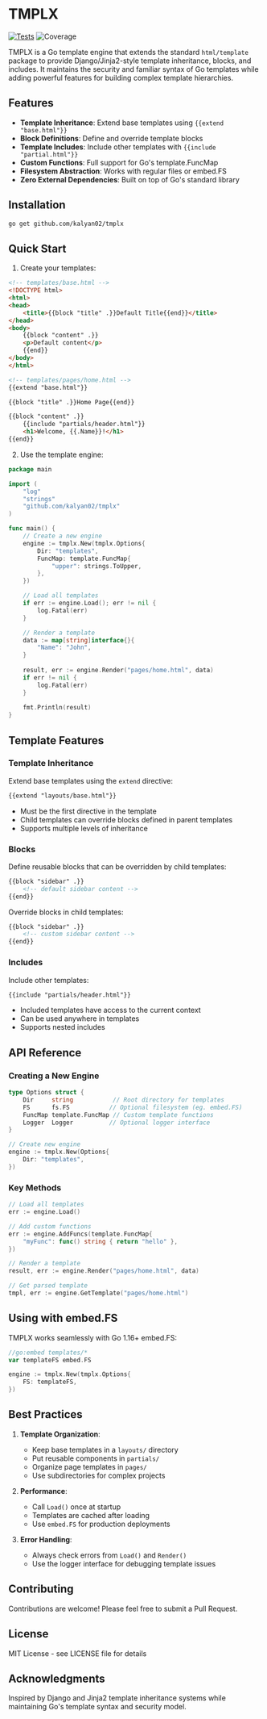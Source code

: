 # TMPLX

[![Tests](https://github.com/kalyan02/tmplx/actions/workflows/test.yml/badge.svg)](https://github.com/kalyan02/tmplx/actions/workflows/test.yml)
![Coverage](![Coverage](https://raw.githubusercontent.com/kalyan02/tmplx/badges/coverage.svg))


TMPLX is a Go template engine that extends the standard `html/template` package to provide Django/Jinja2-style template inheritance, blocks, and includes. It maintains the security and familiar syntax of Go templates while adding powerful features for building complex template hierarchies.

## Features

- **Template Inheritance**: Extend base templates using `{{extend "base.html"}}`
- **Block Definitions**: Define and override template blocks
- **Template Includes**: Include other templates with `{{include "partial.html"}}`
- **Custom Functions**: Full support for Go's template.FuncMap
- **Filesystem Abstraction**: Works with regular files or embed.FS
- **Zero External Dependencies**: Built on top of Go's standard library

## Installation

```bash
go get github.com/kalyan02/tmplx
```

## Quick Start

1. Create your templates:

```html
<!-- templates/base.html -->
<!DOCTYPE html>
<html>
<head>
    <title>{{block "title" .}}Default Title{{end}}</title>
</head>
<body>
    {{block "content" .}}
    <p>Default content</p>
    {{end}}
</body>
</html>

<!-- templates/pages/home.html -->
{{extend "base.html"}}

{{block "title" .}}Home Page{{end}}

{{block "content" .}}
    {{include "partials/header.html"}}
    <h1>Welcome, {{.Name}}!</h1>
{{end}}
```

2. Use the template engine:

```go
package main

import (
    "log"
    "strings"
    "github.com/kalyan02/tmplx"
)

func main() {
    // Create a new engine
    engine := tmplx.New(tmplx.Options{
        Dir: "templates",
        FuncMap: template.FuncMap{
            "upper": strings.ToUpper,
        },
    })

    // Load all templates
    if err := engine.Load(); err != nil {
        log.Fatal(err)
    }

    // Render a template
    data := map[string]interface{}{
        "Name": "John",
    }
    
    result, err := engine.Render("pages/home.html", data)
    if err != nil {
        log.Fatal(err)
    }
    
    fmt.Println(result)
}
```

## Template Features

### Template Inheritance

Extend base templates using the `extend` directive:

```html
{{extend "layouts/base.html"}}
```

- Must be the first directive in the template
- Child templates can override blocks defined in parent templates
- Supports multiple levels of inheritance

### Blocks

Define reusable blocks that can be overridden by child templates:

```html
{{block "sidebar" .}}
    <!-- default sidebar content -->
{{end}}
```

Override blocks in child templates:

```html
{{block "sidebar" .}}
    <!-- custom sidebar content -->
{{end}}
```

### Includes

Include other templates:

```html
{{include "partials/header.html"}}
```

- Included templates have access to the current context
- Can be used anywhere in templates
- Supports nested includes

## API Reference

### Creating a New Engine

```go
type Options struct {
    Dir     string           // Root directory for templates
    FS      fs.FS           // Optional filesystem (eg. embed.FS)
    FuncMap template.FuncMap // Custom template functions
    Logger  Logger          // Optional logger interface
}

// Create new engine
engine := tmplx.New(Options{
    Dir: "templates",
})
```

### Key Methods

```go
// Load all templates
err := engine.Load()

// Add custom functions
err := engine.AddFuncs(template.FuncMap{
    "myFunc": func() string { return "hello" },
})

// Render a template
result, err := engine.Render("pages/home.html", data)

// Get parsed template
tmpl, err := engine.GetTemplate("pages/home.html")
```

## Using with embed.FS

TMPLX works seamlessly with Go 1.16+ embed.FS:

```go
//go:embed templates/*
var templateFS embed.FS

engine := tmplx.New(tmplx.Options{
    FS: templateFS,
})
```

## Best Practices

1. **Template Organization**:
   - Keep base templates in a `layouts/` directory
   - Put reusable components in `partials/`
   - Organize page templates in `pages/`
   - Use subdirectories for complex projects

2. **Performance**:
   - Call `Load()` once at startup
   - Templates are cached after loading
   - Use `embed.FS` for production deployments

3. **Error Handling**:
   - Always check errors from `Load()` and `Render()`
   - Use the logger interface for debugging template issues

## Contributing

Contributions are welcome! Please feel free to submit a Pull Request.

## License

MIT License - see LICENSE file for details

## Acknowledgments

Inspired by Django and Jinja2 template inheritance systems while maintaining Go's template syntax and security model.
